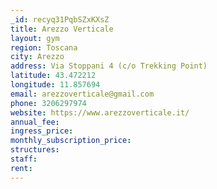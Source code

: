 ```yaml
---
_id: recyq31PqbSZxKXsZ
title: Arezzo Verticale
layout: gym
region: Toscana
city: Arezzo
address: Via Stoppani 4 (c/o Trekking Point)
latitude: 43.472212
longitude: 11.857694
email: arezzoverticale@gmail.com
phone: 3206297974
website: https://www.arezzoverticale.it/
annual_fee: 
ingress_price: 
monthly_subscription_price: 
structures: 
staff: 
rent: 
---
```


